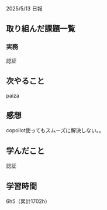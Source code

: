 2025/5/13 日報
## 取り組んだ課題一覧



### 実務
認証


## 次やること
paiza



## 感想
copoilot使ってもスムーズに解決しない。。


## 学んだこと
認証


## 学習時間
6h5（累計1702h）
